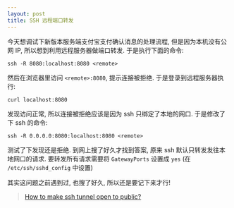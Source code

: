```yaml
---
layout: post
title: SSH 远程端口转发
---
```


今天想调试下新版本服务端支付宝支付确认消息的处理流程, 但是因为本机没有公网 IP,
所以想到利用远程服务器做端口转发. 于是执行下面的命令:

``` shell
ssh -R 8080:localhost:8080 <remote>
```

然后在浏览器里访问 `<remote>:8080`, 提示连接被拒绝. 于是登录到远程服务器执行:

``` shell
curl localhost:8080
```

发现访问正常, 所以连接被拒绝应该是因为 ssh 只绑定了本地的网口. 于是修改了下 ssh 的命令:

``` shell
ssh -R 0.0.0.0:8080:localhost:8080 <remote>
```

测试了下发现还是拒绝. 到网上搜了好久才找到答案, 原来 ssh 默认只转发发往本地网口的请求.
要转发所有请求需要将 `GatewayPorts` 设置成 `yes` (在 `/etc/ssh/sshd_config` 中设置)

其实这问题之前遇到过, 也搜了好久, 所以还是要记下来才行!

> [How to make ssh tunnel open to public?](http://superuser.com/a/591963/561365)
